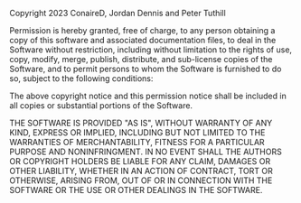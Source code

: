 Copyright 2023 ConaireD, Jordan Dennis and Peter Tuthill

Permission is hereby granted, free of charge, to any person obtaining a copy
of this software and associated documentation files, to deal in the Software
without restriction, including without limitation to the rights of use, copy,
modify, merge, publish, distribute, and sub-license copies of the Software,
and to permit persons to whom the Software is furnished to do so, subject to 
the following conditions:

The above copyright notice and this permission notice shall be included in 
all copies or substantial portions of the Software.

THE SOFTWARE IS PROVIDED "AS IS", WITHOUT WARRANTY OF ANY KIND, EXPRESS OR
IMPLIED, INCLUDING BUT NOT LIMITED TO THE WARRANTIES OF MERCHANTABILITY, 
FITNESS FOR A PARTICULAR PURPOSE AND NONINFRINGMENT. IN NO EVENT SHALL THE 
AUTHORS OR COPYRIGHT HOLDERS BE LIABLE FOR ANY CLAIM, DAMAGES OR OTHER 
LIABILITY, WHETHER IN AN ACTION OF CONTRACT, TORT OR OTHERWISE, ARISING FROM, 
OUT OF OR IN CONNECTION WITH THE SOFTWARE OR THE USE OR OTHER DEALINGS IN THE 
SOFTWARE.
